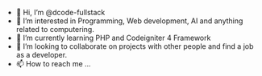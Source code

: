 - 👋 Hi, I’m @dcode-fullstack
- 👀 I’m interested in Programming, Web development, AI and anything related to computering.
- 🌱 I’m currently learning PHP and Codeigniter 4 Framework
- 💞️ I’m looking to collaborate on projects with other people and find a job as a developer.
- 📫 How to reach me ...

<!---
dcode-fullstack/dcode-fullstack is a ✨ special ✨ repository because its `README.md` (this file) appears on your GitHub profile.
You can click the Preview link to take a look at your changes.
--->
